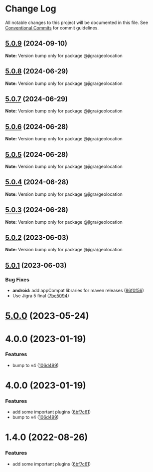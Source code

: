 # Change Log

All notable changes to this project will be documented in this file.
See [Conventional Commits](https://conventionalcommits.org) for commit guidelines.

## [5.0.9](https://github.com/familyjs/jigra-plugins/compare/@jigra/geolocation@5.0.8...@jigra/geolocation@5.0.9) (2024-09-10)

**Note:** Version bump only for package @jigra/geolocation

## [5.0.8](https://github.com/familyjs/jigra-plugins/compare/@jigra/geolocation@5.0.7...@jigra/geolocation@5.0.8) (2024-06-29)

**Note:** Version bump only for package @jigra/geolocation

## [5.0.7](https://github.com/familyjs/jigra-plugins/compare/@jigra/geolocation@5.0.6...@jigra/geolocation@5.0.7) (2024-06-29)

**Note:** Version bump only for package @jigra/geolocation

## [5.0.6](https://github.com/familyjs/jigra-plugins/compare/@jigra/geolocation@5.0.5...@jigra/geolocation@5.0.6) (2024-06-28)

**Note:** Version bump only for package @jigra/geolocation

## [5.0.5](https://github.com/familyjs/jigra-plugins/compare/@jigra/geolocation@5.0.4...@jigra/geolocation@5.0.5) (2024-06-28)

**Note:** Version bump only for package @jigra/geolocation

## [5.0.4](https://github.com/familyjs/jigra-plugins/compare/@jigra/geolocation@5.0.3...@jigra/geolocation@5.0.4) (2024-06-28)

**Note:** Version bump only for package @jigra/geolocation

## [5.0.3](https://github.com/familyjs/jigra-plugins/compare/@jigra/geolocation@5.0.2...@jigra/geolocation@5.0.3) (2024-06-28)

**Note:** Version bump only for package @jigra/geolocation

## [5.0.2](https://github.com/familyjs/jigra-plugins/compare/@jigra/geolocation@5.0.1...@jigra/geolocation@5.0.2) (2023-06-03)

**Note:** Version bump only for package @jigra/geolocation

## [5.0.1](https://github.com/familyjs/jigra-plugins/compare/@jigra/geolocation@5.0.0...@jigra/geolocation@5.0.1) (2023-06-03)

### Bug Fixes

- **android:** add appCompat libraries for maven releases ([86f0f56](https://github.com/familyjs/jigra-plugins/commit/86f0f56fd32527f18ba7a147e83858bf101be8e0))
- Use Jigra 5 final ([7be5094](https://github.com/familyjs/jigra-plugins/commit/7be509425c5cc9f21b1f9e78794b2c6b76ca7702))

# [5.0.0](https://github.com/familyjs/jigra-plugins/compare/@jigra/geolocation@1.4.0...@jigra/geolocation@5.0.0) (2023-05-24)

# 4.0.0 (2023-01-19)

### Features

- bump to v4 ([106d499](https://github.com/familyjs/jigra-plugins/commit/106d49991e82a0505a82571530b73fcda020e7e4))

# 4.0.0 (2023-01-19)

### Features

- add some important plugins ([6bf7c61](https://github.com/navify/jigra-plugins/commit/6bf7c61ba5ad99cf0474cb2cc9599d0f8fedeb45))
- bump to v4 ([106d499](https://github.com/navify/jigra-plugins/commit/106d49991e82a0505a82571530b73fcda020e7e4))

# 1.4.0 (2022-08-26)

### Features

- add some important plugins ([6bf7c61](https://github.com/navify/jigra-plugins/commit/6bf7c61ba5ad99cf0474cb2cc9599d0f8fedeb45))
